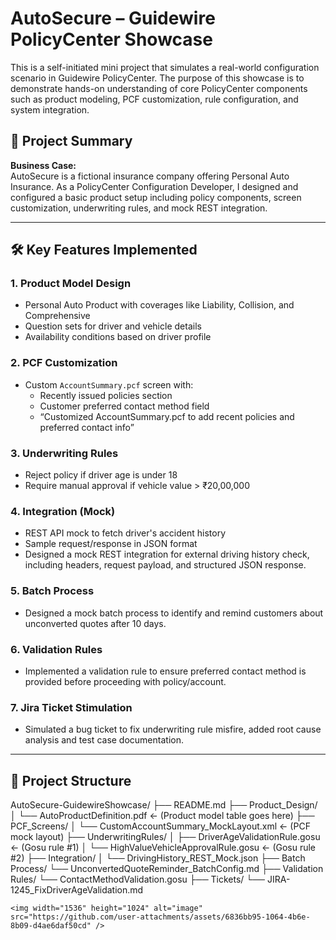 # AutoSecure – Guidewire PolicyCenter Showcase

This is a self-initiated mini project that simulates a real-world configuration scenario in Guidewire PolicyCenter. The purpose of this showcase is to demonstrate hands-on understanding of core PolicyCenter components such as product modeling, PCF customization, rule configuration, and system integration.

## 📘 Project Summary

**Business Case:**  
AutoSecure is a fictional insurance company offering Personal Auto Insurance. As a PolicyCenter Configuration Developer, I designed and configured a basic product setup including policy components, screen customization, underwriting rules, and mock REST integration.

---

## 🛠️ Key Features Implemented

### 1. Product Model Design
- Personal Auto Product with coverages like Liability, Collision, and Comprehensive
- Question sets for driver and vehicle details
- Availability conditions based on driver profile

### 2. PCF Customization
- Custom `AccountSummary.pcf` screen with:
  - Recently issued policies section
  - Customer preferred contact method field
  -  “Customized AccountSummary.pcf to add recent policies and preferred contact info”

### 3. Underwriting Rules
- Reject policy if driver age is under 18
- Require manual approval if vehicle value > ₹20,00,000

### 4. Integration (Mock)
- REST API mock to fetch driver's accident history
- Sample request/response in JSON format
- Designed a mock REST integration for external driving history check, including headers, request payload, and structured JSON response.

### 5. Batch Process
- Designed a mock batch process to identify and remind customers about unconverted quotes after 10 days.

### 6. Validation Rules
- Implemented a validation rule to ensure preferred contact method is provided before proceeding with policy/account.

### 7. Jira Ticket Stimulation
- Simulated a bug ticket to fix underwriting rule misfire, added root cause analysis and test case documentation.
---

## 📂 Project Structure
AutoSecure-GuidewireShowcase/
├── README.md
├── Product_Design/
│   └── AutoProductDefinition.pdf  ← (Product model table goes here)
├── PCF_Screens/
│   └── CustomAccountSummary_MockLayout.xml  ← (PCF mock layout)
├── UnderwritingRules/
│   ├── DriverAgeValidationRule.gosu         ← (Gosu rule #1)
│   └── HighValueVehicleApprovalRule.gosu    ← (Gosu rule #2)
├── Integration/
│   └── DrivingHistory_REST_Mock.json
├── Batch Process/
    └── UnconvertedQuoteReminder_BatchConfig.md
├── Validation Rules/
    └── ContactMethodValidation.gosu
├── Tickets/
    └── JIRA-1245_FixDriverAgeValidation.md



    <img width="1536" height="1024" alt="image" src="https://github.com/user-attachments/assets/6836bb95-1064-4b6e-8b09-d4ae6daf50cd" />
